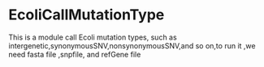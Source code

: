 # EcoliCallMutationType
This is a module call Ecoli mutation types, such as intergenetic,synonymousSNV,nonsynonymousSNV,and so on,to run it ,we need fasta file ,snpfile, and refGene file
